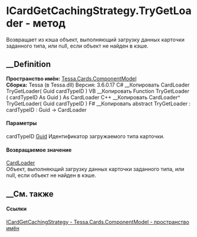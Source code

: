 # ICardGetCachingStrategy.TryGetLoader - метод
Возвращает из кэша объект, выполняющий загрузку данных карточки заданного
типа, или null, если объект не найден в кэше.
## __Definition
 **Пространство имён:**
[Tessa.Cards.ComponentModel](N_Tessa_Cards_ComponentModel.htm)  
 **Сборка:** Tessa (в Tessa.dll) Версия: 3.6.0.17
C# __Копировать
     CardLoader TryGetLoader(
    	Guid cardTypeID
    )
VB __Копировать
     Function TryGetLoader ( 
    	cardTypeID As Guid
    ) As CardLoader
C++ __Копировать
    CardLoader^ TryGetLoader(
    	Guid cardTypeID
    )
F# __Копировать
     abstract TryGetLoader : 
            cardTypeID : Guid -> CardLoader 
#### Параметры
cardTypeID [Guid](https://learn.microsoft.com/dotnet/api/system.guid)
    Идентификатор загружаемого типа карточки.
#### Возвращаемое значение
[CardLoader](T_Tessa_Cards_ComponentModel_CardLoader.htm)  
Объект, выполняющий загрузку данных карточки заданного типа, или null, если
объект не найден в кэше.
## __См. также
#### Ссылки
[ICardGetCachingStrategy -
](T_Tessa_Cards_ComponentModel_ICardGetCachingStrategy.htm)
[Tessa.Cards.ComponentModel - пространство
имён](N_Tessa_Cards_ComponentModel.htm)
